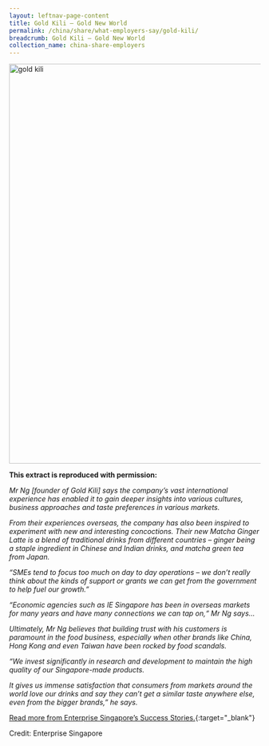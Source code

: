 ```yaml
---
layout: leftnav-page-content
title: Gold Kili – Gold New World
permalink: /china/share/what-employers-say/gold-kili/
breadcrumb: Gold Kili – Gold New World
collection_name: china-share-employers
---
```


<img src="\images\china-employers\gold-kili.jpg" alt="gold kili" style="width:800px;" />

**This extract is reproduced with permission:**

*Mr Ng [founder of Gold Kili] says the company’s vast international experience has enabled it to gain deeper insights into various cultures, business approaches and taste preferences in various markets.*

*From their experiences overseas, the company has also been inspired to experiment with new and interesting concoctions. Their new Matcha Ginger Latte is a blend of traditional drinks from different countries – ginger being a staple ingredient in Chinese and Indian drinks, and matcha green tea from Japan.*

*“SMEs tend to focus too much on day to day operations – we don’t really think about the kinds of support or grants we can get from the government to help fuel our growth.”*

*“Economic agencies such as IE Singapore has been in overseas markets for many years and have many connections we can tap on,“ Mr Ng says…*

*Ultimately, Mr Ng believes that building trust with his customers is paramount in the food business, especially when other brands like China, Hong Kong and even Taiwan have been rocked by food scandals.*

*“We invest significantly in research and development to maintain the high quality of our Singapore-made products.*

*It gives us immense satisfaction that consumers from markets around the world love our drinks and say they can’t get a similar taste anywhere else, even from the bigger brands,” he says.*

[Read more from Enterprise Singapore’s Success Stories.](https://ie.enterprisesg.gov.sg/Venture-Overseas/Browse-By-Market/Asia-Pacific/China/Success-Stories/cs/Success-Stories/Gold-New-World){:target="_blank"}

Credit: Enterprise Singapore